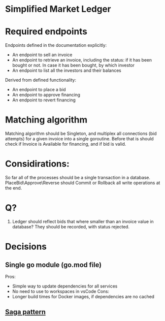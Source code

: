 # Simplified Market Ledger

# Required endpoints
Endpoints defined in the documentation explicitly:
- An endpoint to sell an invoice
- An endpoint to retrieve an invoice, including the status: if it has been bought or not. In
case it has been bought, by which investor
- An endpoint to list all the investors and their balances

Derived from defined functionality:
- An endpoint to place a bid
- An endpoint to approve financing
- An endpoint to revert financing

# Matching algorithm
Matching algorithm should be Singleton, and multiplex all connections (bid attempts) for a given invoice into a single goroutine. 
Before that is should check if Invoice is Available for financing, and if bid is valid.

# Considirations:
So far all of the processes should be a single transaction in a database.
PlaceBid\Approve\Reverse should Commit or Rollback all write operations at the end.

# Q? 
1. Ledger should reflect bids that where smaller than an invoice value in database? They should be recorded, with status rejected.

# Decisions

## Single go module (go.mod file)
Pros:
- Simple way to update dependencies for all services
- No need to use to workspaces in vsCode
Cons:
- Longer build times for Docker images, if dependencies are no cached

## [Saga pattern](https://microservices.io/patterns/data/saga.html)
